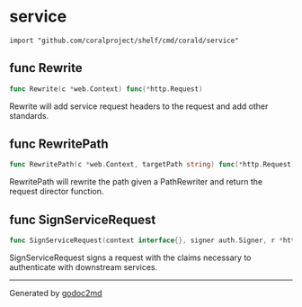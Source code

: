 
# service
    import "github.com/coralproject/shelf/cmd/corald/service"






## func Rewrite
``` go
func Rewrite(c *web.Context) func(*http.Request)
```
Rewrite will add service request headers to the request and add other
standards.


## func RewritePath
``` go
func RewritePath(c *web.Context, targetPath string) func(*http.Request)
```
RewritePath will rewrite the path given a PathRewriter and return the request
director function.


## func SignServiceRequest
``` go
func SignServiceRequest(context interface{}, signer auth.Signer, r *http.Request) error
```
SignServiceRequest signs a request with the claims necessary to authenticate
with downstream services.









- - -
Generated by [godoc2md](http://godoc.org/github.com/davecheney/godoc2md)